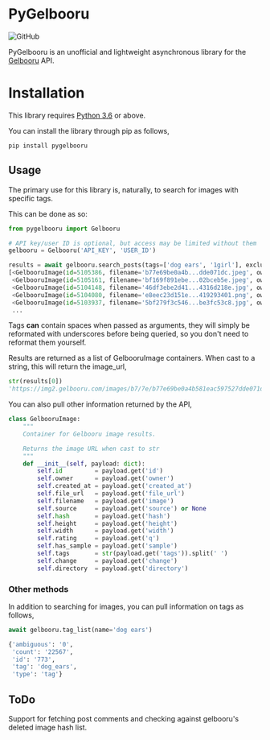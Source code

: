 # PyGelbooru
![GitHub](https://img.shields.io/github/license/FujiMakoto/pygelbooru)

PyGelbooru is an unofficial and lightweight asynchronous library for the [Gelbooru](https://gelbooru.com/) API.

# Installation
This library requires [Python 3.6](https://www.python.org) or above.

You can install the library through pip as follows,
```shell script
pip install pygelbooru
```

## Usage
The primary use for this library is, naturally, to search for images with specific tags.

This can be done as so:
```python
from pygelbooru import Gelbooru

# API key/user ID is optional, but access may be limited without them
gelbooru = Gelbooru('API_KEY', 'USER_ID')

results = await gelbooru.search_posts(tags=['dog ears', '1girl'], exclude_tags=['nude'])
[<GelbooruImage(id=5105386, filename='b77e69be0a4b...dde071dc.jpeg', owner='anon2003')>,
 <GelbooruImage(id=5105161, filename='bf169f891ebe...02bceb5e.jpeg', owner='cpee')>,
 <GelbooruImage(id=5104148, filename='46df3ebe2d41...4316d218e.jpg', owner='danbooru')>,
 <GelbooruImage(id=5104080, filename='e8eec23d151e...419293401.png', owner='anon2003')>,
 <GelbooruImage(id=5103937, filename='5bf279f3c546...be3fc53c8.jpg', owner='danbooru')>,
 ...
 ```
Tags **can** contain spaces when passed as arguments, they will simply be reformated with underscores before being queried, so you don't need to reformat them yourself.

Results are returned as a list of GelbooruImage containers. When cast to a string, this will return the image_url,
```python
str(results[0])
'https://img2.gelbooru.com/images/b7/7e/b77e69be0a4b581eac597527dde071dc.jpeg'
```

You can also pull other information returned by the API,
```python
class GelbooruImage:
    """
    Container for Gelbooru image results.

    Returns the image URL when cast to str
    """
    def __init__(self, payload: dict):
        self.id         = payload.get('id')
        self.owner      = payload.get('owner')
        self.created_at = payload.get('created_at')
        self.file_url   = payload.get('file_url')
        self.filename   = payload.get('image')
        self.source     = payload.get('source') or None
        self.hash       = payload.get('hash')
        self.height     = payload.get('height')
        self.width      = payload.get('width')
        self.rating     = payload.get('q')
        self.has_sample = payload.get('sample')
        self.tags       = str(payload.get('tags')).split(' ')
        self.change     = payload.get('change')
        self.directory  = payload.get('directory')
```

### Other methods
In addition to searching for images, you can pull information on tags as follows,
```python
await gelbooru.tag_list(name='dog ears')

{'ambiguous': '0',
 'count': '22567',
 'id': '773',
 'tag': 'dog_ears',
 'type': 'tag'}
```

## ToDo
Support for fetching post comments and checking against gelbooru's deleted image hash list.
